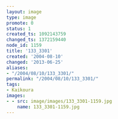 ```yaml
---
layout: image
type: image
promote: 0
status: 1
created_ts: 1092143759
changed_ts: 1372159440
node_id: 1159
title: '133_3301'
created: '2004-08-10'
changed: '2013-06-25'
aliases:
- "/2004/08/10/133_3301/"
permalink: "/2004/08/10/133_3301/"
tags:
- Kaikoura
images:
- - src: image/images/133_3301-1159.jpg
    name: 133_3301-1159.jpg
---
```


